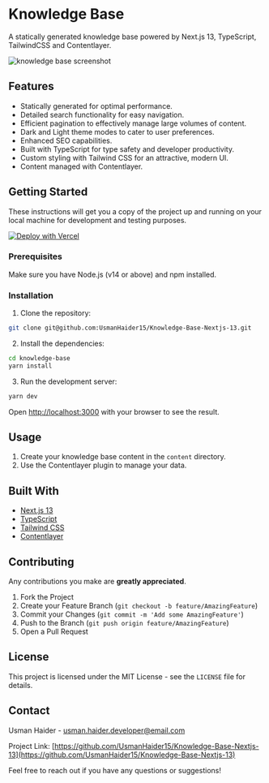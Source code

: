 # Knowledge Base

A statically generated knowledge base powered by Next.js 13, TypeScript, TailwindCSS and Contentlayer.

![knowledge base screenshot](screenshot.png)

## Features

- Statically generated for optimal performance.
- Detailed search functionality for easy navigation.
- Efficient pagination to effectively manage large volumes of content.
- Dark and Light theme modes to cater to user preferences.
- Enhanced SEO capabilities.
- Built with TypeScript for type safety and developer productivity.
- Custom styling with Tailwind CSS for an attractive, modern UI.
- Content managed with Contentlayer.

## Getting Started

These instructions will get you a copy of the project up and running on your local machine for development and testing purposes.

[![Deploy with Vercel](https://vercel.com/button)](https://vercel.com/new/clone?repository-url=https%3A%2F%2Fgithub.com%2FUsmanHaider15%2FKnowledge-Base-Nextjs-13)

### Prerequisites

Make sure you have Node.js (v14 or above) and npm installed.

### Installation

1. Clone the repository:

```bash
git clone git@github.com:UsmanHaider15/Knowledge-Base-Nextjs-13.git
```

2. Install the dependencies:

```bash
cd knowledge-base
yarn install
```

3. Run the development server:

```bash
yarn dev
```

Open [http://localhost:3000](http://localhost:3000) with your browser to see the result.

## Usage

1. Create your knowledge base content in the `content` directory.
2. Use the Contentlayer plugin to manage your data.

## Built With

- [Next.js 13](https://nextjs.org/)
- [TypeScript](https://www.typescriptlang.org/)
- [Tailwind CSS](https://tailwindcss.com/)
- [Contentlayer](https://github.com/contentlayerdev/contentlayer)

## Contributing

Any contributions you make are **greatly appreciated**.

1. Fork the Project
2. Create your Feature Branch (`git checkout -b feature/AmazingFeature`)
3. Commit your Changes (`git commit -m 'Add some AmazingFeature'`)
4. Push to the Branch (`git push origin feature/AmazingFeature`)
5. Open a Pull Request

## License

This project is licensed under the MIT License - see the `LICENSE` file for details.

## Contact

Usman Haider - usman.haider.developer@email.com

Project Link: [https://github.com/UsmanHaider15/Knowledge-Base-Nextjs-13](https://github.com/UsmanHaider15/Knowledge-Base-Nextjs-13)

Feel free to reach out if you have any questions or suggestions!
